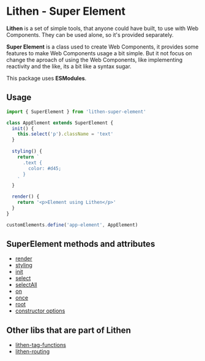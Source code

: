# Lithen - Super Element

**Lithen** is a set of simple tools, that anyone could have built, to use with Web Components. They can be used alone, so it's provided separately.

**Super Element** is a class used to create Web Components, it provides some features to make Web Components usage a bit simple. But it not focus on change the aproach of using the Web Components, like implementing reactivity and the like, its a bit like a syntax sugar.

This package uses **ESModules**.

## Usage
```ts
import { SuperElement } from 'lithen-super-element'

class AppElement extends SuperElement {
  init() {
    this.select('p').className = 'text'
  }
  
  styling() {
    return `
      .text {
        color: #d45;
      }
    `
  }

  render() {
    return '<p>Element using Lithen</p>'
  }
}

customElements.define('app-element', AppElement)
```

## SuperElement methods and attributes
- [render](./docs/render.md)
- [styling](./docs/styling.md)
- [init](./docs/init.md)
- [select](./docs/select.md)
- [selectAll](./docs/selectAll.md)
- [on](./docs/on.md)
- [once](./docs/once.md)
- [root](./docs/root.md)
- [constructor options](./docs/constructor.md)


## Other libs that are part of Lithen
- [lithen-tag-functions](https://www.npmjs.com/package/lithen-tag-functions)
- [lithen-routing](https://www.npmjs.com/package/lithen-router)
